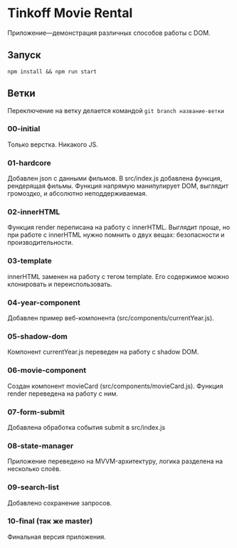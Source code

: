 # Tinkoff Movie Rental
Приложение—демонстрация различных способов работы с DOM.

## Запуск
```
npm install && npm run start
```

## Ветки
Переключение на ветку делается командой `git branch название-ветки`

### 00-initial
Только верстка. Никакого JS.

### 01-hardcore
Добавлен json с данными фильмов.
В src/index.js добавлена функция, рендерящая фильмы. Функция напрямую манипулирует DOM, выглядит громоздко, и абсолютно неподдерживаемая.

### 02-innerHTML
Функция render переписана на работу с innerHTML. Выглядит проще, но при работе с innerHTML нужно помнить о двух вещах: безопасности и производительности.

### 03-template
innerHTML заменен на работу с тегом template. Его содержимое можно клонировать и переиспользовать.

### 04-year-component
Добавлен пример веб-компонента (src/components/currentYear.js).

### 05-shadow-dom
Компонент currentYear.js переведен на работу с shadow DOM.

### 06-movie-component
Создан компонент movieCard (src/components/movieCard.js). Функция render переведена на работу с ним.

### 07-form-submit
Добавлена обработка события submit в src/index.js

### 08-state-manager
Приложение переведено на MVVM-архитектуру, логика разделена на несколько слоёв.

### 09-search-list
Добавлено сохранение запросов.

### 10-final (так же master)
Финальная версия приложения.
